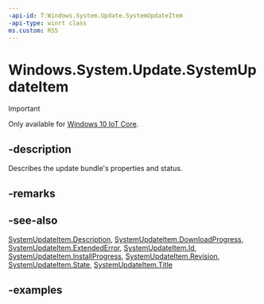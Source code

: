```yaml
---
-api-id: T:Windows.System.Update.SystemUpdateItem
-api-type: winrt class
ms.custom: RS5
---
```


<!-- Class syntax.
public class SystemUpdateItem 
-->

# Windows.System.Update.SystemUpdateItem

> [!IMPORTANT]
> Only available for [Windows 10 IoT Core](https://learn.microsoft.com/windows/iot-core/windows-iot-core). 

## -description
Describes the update bundle's properties and status.

## -remarks


## -see-also
[SystemUpdateItem.Description](systemupdateitem_description.md),
[SystemUpdateItem.DownloadProgress](systemupdateitem_downloadprogress.md),
[SystemUpdateItem.ExtendedError](systemupdateitem_extendederror.md),
[SystemUpdateItem.Id](systemupdateitem_id.md),
[SystemUpdateItem.InstallProgress](systemupdateitem_installprogress.md),
[SystemUpdateItem.Revision](systemupdateitem_revision.md),
[SystemUpdateItem.State](systemupdateitem_state.md),
[SystemUpdateItem.Title](systemupdateitem_title.md)

## -examples

